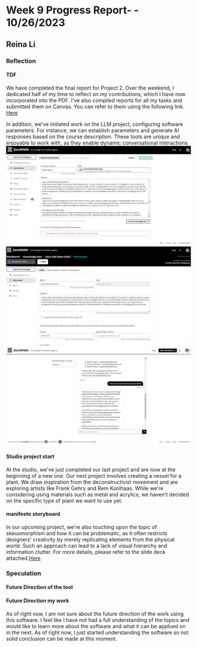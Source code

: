 # Week 9 Progress Report- - 10/26/2023

## Reina Li

### Reflection
#### TDF
We have completed the final report for Project 2. Over the weekend, I dedicated half of my time to reflect on my contributions, which I have now incorporated into the PDF. I've also compiled reports for all my tasks and submitted them on Canvas. You can refer to them using the following link. [Here](https://acrobat.adobe.com/id/urn:aaid:sc:VA6C2:5c634e0e-2a5c-4d00-98f8-b70bdfe810b6)

In addition, we've initiated work on the LLM project, configuring software parameters. For instance, we can establish parameters and generate AI responses based on the course description. These tools are unique and enjoyable to work with, as they enable dynamic conversational interactions
<img src="https://github.com/Berkeley-MDes/tdf-fa23-reinali/blob/main/weekly-reports/1.JPG" alt="Alt Text" width="650"> 
<img src="https://github.com/Berkeley-MDes/tdf-fa23-reinali/blob/main/weekly-reports/2.JPG" alt="Alt Text" width="650"> 
<img src="https://github.com/Berkeley-MDes/tdf-fa23-reinali/blob/main/weekly-reports/3.JPG" alt="Alt Text" width="650"> 

#### Studio project start
At the studio, we've just completed our last project and are now at the beginning of a new one. Our next project involves creating a vessel for a plant. We draw inspiration from the deconstructivist movement and are exploring artists like Frank Gehry and Rem Koolhaas. While we're considering using materials such as metal and acrylics, we haven't decided on the specific type of plant we want to use yet. 

#### manifesto storyboard
In our upcoming project, we're also touching upon the topic of skeuomorphism and how it can be problematic, as it often restricts designers' creativity by merely replicating elements from the physical world. Such an approach can lead to a lack of visual hierarchy and information clutter. For more details, please refer to the slide deck attached.[Here](https://docs.google.com/presentation/d/1DLGs2KAs9yw8kDl37JpU8GnpKeONYWloTPP0l7UL1yM/edit#slide=id.p)
   
### Speculation
#### Future Direction of the tool

#### Future Direction my work
As of right now, I am not sure about the future direction of the work using this software. I feel like I have not had a full understanding of the topics and would like to learn more about the software and what it can be applued on in the next. As of right now, I just started understanding the software so not solid conclusion can be made at this moment. 
